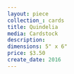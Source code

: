 ```yaml
---
layout: piece
collection_: cards
title: Quindelia
media: Cardstock
description:
dimensions: 5" x 6"
price: $3.50
create_date: 2016
---
```


